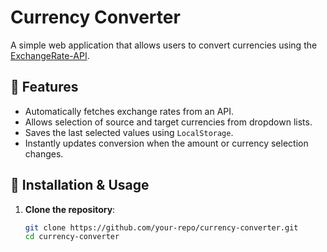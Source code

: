 # Currency Converter

A simple web application that allows users to convert currencies using the [ExchangeRate-API](https://www.exchangerate-api.com/).

## 📌 Features
- Automatically fetches exchange rates from an API.
- Allows selection of source and target currencies from dropdown lists.
- Saves the last selected values using `LocalStorage`.
- Instantly updates conversion when the amount or currency selection changes.

## 🚀 Installation & Usage
1. **Clone the repository**:
   ```bash
   git clone https://github.com/your-repo/currency-converter.git
   cd currency-converter
